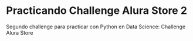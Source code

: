 # Practicando Challenge Alura Store 2
 Segundo challenge para practicar con  Python en  Data Science: Challenge Alura Store
